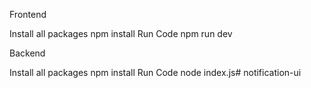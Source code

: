 Frontend

Install all packages 
npm install
Run Code
npm run dev

Backend

Install all packages 
npm install
Run Code
node index.js# notification-ui
